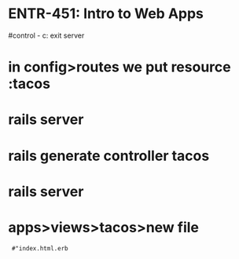 # ENTR-451: Intro to Web Apps

#control - c: exit server
# in config>routes we put resource :tacos
# rails server
# rails generate controller tacos
# rails server
# apps>views>tacos>new file
     #"index.html.erb